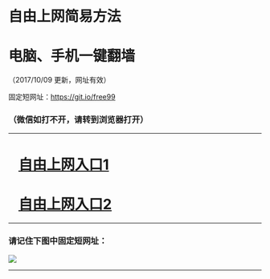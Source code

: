 ﻿# 自由上网简易方法

# 电脑、手机一键翻墙

（2017/10/09 更新，网址有效）

固定短网址：https://git.io/free99

### （微信如打不开，请转到浏览器打开）


***





# &nbsp;&nbsp; <a href="http://ft2366430212.fwq-tz-1001.info/fwqtz01.html?t=10090012418 " target="_blank">自由上网入口1</a>
# &nbsp;&nbsp; <a href="http://ft1408611127.fwq-tz-1002.info/fwqtz02.html?t=10090018996 " target="_blank">自由上网入口2</a>
***

### 请记住下图中固定短网址：

<img src="https://s3-us-west-2.amazonaws.com/fwq-1001/yjfq-20170905okok.png" /> 


***

